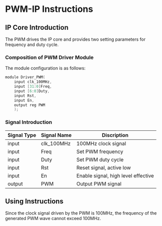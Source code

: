 # PWM-IP Instructions

## IP Core Introduction

The PWM drives the IP core and provides two setting parameters for frequency and duty cycle.

### Composition of PWM Driver Module

The module configuration is as follows:

```c
module Driver_PWM(
    input clk_100MHz,
    input [31:0]Freq,
    input [6:0]Duty,
    input Rst,
    input En,
    output reg PWM
    );
```
### Signal Introduction
  
| **Signal Type**    | **Signal Name**    | **Discription** |
| ----------- | ----------- | -------- |
| input | clk_100MHz      | 100MHz clock signal |
| input | Freq            | Set PWM frequency       |
| input | Duty            | Set PWM duty cycle       |
| input | Rst             | Reset signal, active low       |
| input | En              | Enable signal, high level effective       |
| output | PWM             | Output PWM signal     |


## Using Instructions

Since the clock signal driven by the PWM is 100MHz, the frequency of the generated PWM wave cannot exceed 100MHz.


